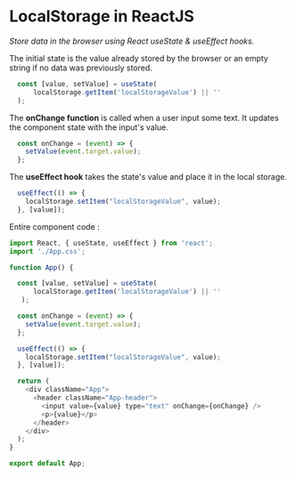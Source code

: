 # LocalStorage in ReactJS

*Store data in the browser using React useState & useEffect hooks.*

The initial state is the value already stored by the browser or an empty string if no data was previously stored.

```javascript
  const [value, setValue] = useState(
      localStorage.getItem('localStorageValue') || ''
  );
```

The **onChange function** is called when a user input some text. It updates the component state with the input's value.

```javascript
  const onChange = (event) => {
    setValue(event.target.value);
  };
```

The **useEffect hook** takes the state's value and place it in the local storage. 

```javascript
  useEffect(() => {
    localStorage.setItem("localStorageValue", value);
  }, [value]);
```

Entire component code :

```javascript
import React, { useState, useEffect } from 'react';
import './App.css';

function App() {

  const [value, setValue] = useState(
      localStorage.getItem('localStorageValue') || ''
   );

  const onChange = (event) => {
    setValue(event.target.value);
  };

  useEffect(() => {
    localStorage.setItem("localStorageValue", value);
  }, [value]);

  return (
    <div className="App">
      <header className="App-header">
        <input value={value} type="text" onChange={onChange} />
        <p>{value}</p>
      </header>
    </div>
  );
}

export default App;
```

